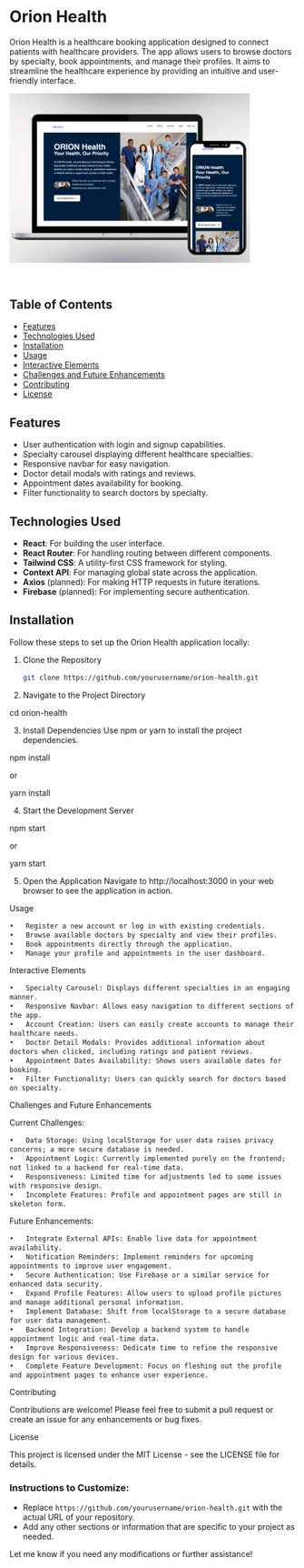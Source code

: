 

# Orion Health

Orion Health is a healthcare booking application designed to connect patients with healthcare providers. The app allows users to browse doctors by specialty, book appointments, and manage their profiles. It aims to streamline the healthcare experience by providing an intuitive and user-friendly interface.

![alt text](image.png)




## Table of Contents

- [Features](#features)
- [Technologies Used](#technologies-used)
- [Installation](#installation)
- [Usage](#usage)
- [Interactive Elements](#interactive-elements)
- [Challenges and Future Enhancements](#challenges-and-future-enhancements)
- [Contributing](#contributing)
- [License](#license)

## Features

- User authentication with login and signup capabilities.
- Specialty carousel displaying different healthcare specialties.
- Responsive navbar for easy navigation.
- Doctor detail modals with ratings and reviews.
- Appointment dates availability for booking.
- Filter functionality to search doctors by specialty.

## Technologies Used

- **React**: For building the user interface.
- **React Router**: For handling routing between different components.
- **Tailwind CSS**: A utility-first CSS framework for styling.
- **Context API**: For managing global state across the application.
- **Axios** (planned): For making HTTP requests in future iterations.
- **Firebase** (planned): For implementing secure authentication.

## Installation

Follow these steps to set up the Orion Health application locally:

1. Clone the Repository

   ```bash
   git clone https://github.com/yourusername/orion-health.git

2.	Navigate to the Project Directory

cd orion-health


3.	Install Dependencies
Use npm or yarn to install the project dependencies.

npm install

or

yarn install


4.	Start the Development Server

npm start

or

yarn start

5.	Open the Application
Navigate to http://localhost:3000 in your web browser to see the application in action.

Usage

	•	Register a new account or log in with existing credentials.
	•	Browse available doctors by specialty and view their profiles.
	•	Book appointments directly through the application.
	•	Manage your profile and appointments in the user dashboard.

Interactive Elements

	•	Specialty Carousel: Displays different specialties in an engaging manner.
	•	Responsive Navbar: Allows easy navigation to different sections of the app.
	•	Account Creation: Users can easily create accounts to manage their healthcare needs.
	•	Doctor Detail Modals: Provides additional information about doctors when clicked, including ratings and patient reviews.
	•	Appointment Dates Availability: Shows users available dates for booking.
	•	Filter Functionality: Users can quickly search for doctors based on specialty.

Challenges and Future Enhancements

Current Challenges:

	•	Data Storage: Using localStorage for user data raises privacy concerns; a more secure database is needed.
	•	Appointment Logic: Currently implemented purely on the frontend; not linked to a backend for real-time data.
	•	Responsiveness: Limited time for adjustments led to some issues with responsive design.
	•	Incomplete Features: Profile and appointment pages are still in skeleton form.

Future Enhancements:

	•	Integrate External APIs: Enable live data for appointment availability.
	•	Notification Reminders: Implement reminders for upcoming appointments to improve user engagement.
	•	Secure Authentication: Use Firebase or a similar service for enhanced data security.
	•	Expand Profile Features: Allow users to upload profile pictures and manage additional personal information.
	•	Implement Database: Shift from localStorage to a secure database for user data management.
	•	Backend Integration: Develop a backend system to handle appointment logic and real-time data.
	•	Improve Responsiveness: Dedicate time to refine the responsive design for various devices.
	•	Complete Feature Development: Focus on fleshing out the profile and appointment pages to enhance user experience.

Contributing

Contributions are welcome! Please feel free to submit a pull request or create an issue for any enhancements or bug fixes.

License

This project is licensed under the MIT License - see the LICENSE file for details.

### Instructions to Customize:
- Replace `https://github.com/yourusername/orion-health.git` with the actual URL of your repository.
- Add any other sections or information that are specific to your project as needed.

Let me know if you need any modifications or further assistance!